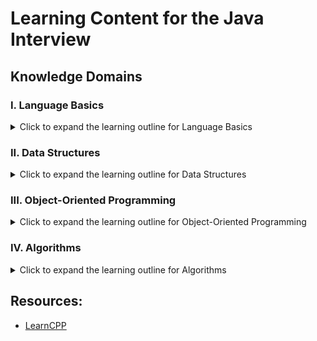 # Learning Content for the Java Interview

## Knowledge Domains

### I. Language Basics

<details>
<summary>Click to expand the learning outline for Language Basics</summary>
<table>
 <tr>
  <td style="font-weight: bold; font-size: medium">Knowledge Domain</td>
  <td style="font-weight: bold; font-size: medium">Topic</td>
  <td style="font-weight: bold; font-size: medium">Sub Topics</td>
 </tr>
 <tr>
  <td rowspan=40>I. Language Basics</td>
  <td>1. C++ Evolution</td>
  <td>&nbsp;</td>
 </tr>
 <tr>
  <td>2. Compilation</td>
  <td>&nbsp;</td>
 </tr>
 <tr>
  <td>3. Running C++ Code</td>
  <td> </td>
 </tr>
 <tr>
  <td rowspan=6>4. Variables</td>
  <td>1. Declaration and Initialization</td>
 </tr>
 <tr>
  <td>2. Memory Location and Lifecycle</td>
 </tr>
 <tr>
  <td>3. Primitive Types</td>
 </tr>
 <tr>
  <td>4. Non-Primitive Types</td>
 </tr>
 <tr>
  <td>5. Casting</td>
 </tr>
 <tr>
  <td>6. Const Variables</td>
 </tr>
 <tr>
  <td rowspan=4>5. Methods</td>
  <td>1. Signature</td>
 </tr>
 <tr>
  <td>2. Static Method</td>
 </tr>
 <tr>
  <td>3. Instance Method</td>
 </tr>
 <tr>
  <td>4. Pass by Value or Pass by Reference</td>
 </tr>
 <tr>
  <td>5. OperatorPrecedence</td>
    <td></td>
 </tr>
 <tr>
  <td>6. Math Operations</td>
    <td></td>
 </tr>
 <tr>
  <td>7. String Manipulation</td>
    <td></td>
 </tr>
 <tr>
  <td rowspan=2>8. Conditionals</td>
  <td>1. If Statement</td>
 </tr>
 <tr>
  <td>2. Switch Statement</td>
 </tr>
 <tr>
  <td rowspan=4>9. Loops</td>
  <td>1. For Loop</td>
 </tr>
 <tr>
  <td>2. While Loop</td>
 </tr>
 <tr>
  <td>3. Do-While Loop</td>
 </tr>
 <tr>
  <td>4. Recursion</td>
 </tr>
 <tr>
  <td rowspan=3>10. I/O Streams</td>
  <td>1. Standard Input</td>
 </tr>
 <tr>
  <td>2. Standard Output</td>
 </tr>
 <tr>
  <td>3. Standard Error</td>
 </tr>
 <tr>
  <td>11. Exceptions</td>
  <td></td>
 </tr>
 <tr>
  <td rowspan=5>12. Multi-Threading (Basic)</td>
  <td>1. Process</td>
 </tr>
 <tr>
  <td>2. Thread</td>
 </tr>
 <tr>
  <td>3. Fork / Join</td>
 </tr>
 <tr>
  <td>4. Mutex</td>
 </tr>
 <tr>
  <td>5. Race Condition</td>
 </tr>
 <tr>
  <td>13. Template</td>
    <td></td>
 </tr>
 <tr>
  <td>14. Differences between C++ and Java</td>
    <td></td>
 </tr>
 <tr>
  <td>15. STL</td>
    <td></td>
 </tr>
 <tr>
  <td>16. Namespaces</td>
    <td></td>
 </tr>
</table>
</details>

### II. Data Structures

<details>
<summary>Click to expand the learning outline for Data Structures</summary>

<table>
 <tr>
  <td style="font-weight: bold; font-size: medium">Knowledge Domain</td>
  <td style="font-weight: bold; font-size: medium">Topic</td>
  <td style="font-weight: bold; font-size: medium">Sub Topics</td>
 </tr>
 <tr>
  <td rowspan=25>II. Data Structures</td>
  <td rowspan=2>1. Array</td>
  <td>1. std::vector</td>
 </tr>
 <tr>
  <td>2. std::array</td>
 </tr>
 <tr>
  <td>2. List</td>
  <td>1. std::list</td>
 </tr>
 <tr>
  <td>3. Set</td>
  <td>1. std::set</td>
 </tr>
 <tr>
  <td></td>
  <td>2. std::unordered_set</td>
 </tr>
 <tr>
  <td></td>
  <td>3. std::multiset</td>
 </tr>
 <tr>
  <td></td>
  <td>4. std::unordered_multiset</td>
 </tr>
 <tr>
  <td>4. Map</td>
  <td>1. std::map</td>
 </tr>
 <tr>
  <td></td>
  <td>2. std::unordered_map</td>
 </tr>
 <tr>
  <td></td>
  <td>3. std::multimap</td>
 </tr>
 <tr>
  <td></td>
  <td>4. std::unordered_multimap</td>
 </tr>
 <tr>
  <td>5. Stack</td>
  <td>1. std::stack</td>
 </tr>
 <tr>
  <td>6. Queue</td>
  <td>1. std::queue</td>
 </tr>
 <tr>
  <td></td>
  <td>2. std::priority_queue</td>
 </tr>
 <tr>
  <td></td>
  <td>3. std::deque</td>
 </tr>
 <tr>
  <td>7. Tree</td>
  <td>1. Binary Tree</td>
 </tr>
 <tr>
  <td></td>
  <td>2. BST</td>
 </tr>
 <tr>
  <td>8. Graphs</td>
  <td>1. Directed</td>
 </tr>
 <tr>
  <td></td>
  <td>2. Undirected</td>
 </tr>
 <tr>
  <td></td>
  <td>3. Acyclic Graph</td>
 </tr>
 <tr>
  <td></td>
  <td>4. DAG</td>
 </tr>
 <tr>
  <td>9. Manipulating Data Structures</td>
  <td>1. Iterators</td>
 </tr>
 <tr>
  <td></td>
  <td>2. Function Objects (&#60;functional&#62;)</td>
 </tr>
 <tr>
  <td></td>
  <td>3. Lambda Expressions</td>
 </tr>
 <tr>
  <td></td>
  <td>4. STL Algorithms (&#60;algorithm&#62;)</td>
 </tr>
</table>

</details>

### III. Object-Oriented Programming

<details>
<summary>Click to expand the learning outline for Object-Oriented Programming</summary>

<table>
 <tr>
  <td style="font-weight: bold; font-size: medium">Knowledge Domain</td>
  <td style="font-weight: bold; font-size: medium">Topic</td>
  <td style="font-weight: bold; font-size: medium">Sub Topics</td>
 </tr>
 <tr>
  <td rowspan=48>III. OOP</td>
  <td rowspan=18>1. Classes and Objects</td>
  <td>1. What are Classes and Objects/Structs?</td>
 </tr>
 <tr>
  <td>2. Instantiation and the life cycle of an object</td>
 </tr>
 <tr>
  <td>3. Declaring and Implementing a Class</td>
 </tr>
 <tr>
  <td>4. Access Modifiers</td>
 </tr>
 <tr>
  <td>5. Data Member</td>
 </tr>
 <tr>
  <td>6. Method</td>
 </tr>
 <tr>
  <td>7. Types of Constructors</td>
 </tr>
 <tr>
  <td>8. Nested Class</td>
 </tr>
 <tr>
  <td>9. Destructors</td>
 </tr>
 <tr>
  <td>10. Accessors</td>
 </tr>
 <tr>
  <td>11. Static Variable</td>
 </tr>
 <tr>
  <td>12. Static Method</td>
 </tr>
 <tr>
  <td>13. Const Variable</td>
 </tr>
 <tr>
  <td>14. Const Method</td>
 </tr>
 <tr>
  <td>15. Friend keyword</td>
 </tr>
 <tr>
  <td>16. Enum and Enum Classes</td>
 </tr>
 <tr>
  <td>17. Splitting between header and source files</td>
 </tr>
 <tr>
  <td>18. The Rule of Three</td>
 </tr>
 <tr>
  <td rowspan=6>2. Pointers</td>
  <td>1. What are Pointers?</td>
 </tr>
 <tr>
  <td>2. Stack Memory Allocation</td>
 </tr>
 <tr>
  <td>3. Heap Memory Allocation</td>
 </tr>
 <tr>
  <td>4. References vs. Pointers as method parameters</td>
 </tr>
 <tr>
  <td>5. Pointer Arithmetic</td>
 </tr>
 <tr>
  <td>6. Smart Pointers</td>
 </tr>
 <tr>
  <td rowspan=5>3. Inheritance</td>
  <td>1. What is Inheritance?</td>
 </tr>
 <tr>
  <td>2. Modes of Inheritance</td>
 </tr>
 <tr>
  <td>3. Types of Inheritance</td>
 </tr>
 <tr>
  <td>4. Advantages of Inheritance</td>
 </tr>
 <tr>
  <td>5. Types of Casting</td>
 </tr>
 <tr>
  <td rowspan=10>4. Polymorphism</td>
  <td>1. What is Polymorphism?</td>
 </tr>
 <tr>
  <td>2. Method Overriding</td>
 </tr>
 <tr>
  <td>3. Virtual Methods and Pure Virtual Methods</td>
 </tr>
 <tr>
  <td>4. Abstract classes</td>
 </tr>
 <tr>
  <td>5. Abstraction</td>
 </tr>
 <tr>
  <td>6. Method Overloading</td>
 </tr>
 <tr>
  <td>7. Static vs. Dynamic Polymorphism</td>
 </tr>
 <tr>
  <td>8. Virtual Destructors</td>
 </tr>
 <tr>
  <td>9. Virtual Table</td>
 </tr>
 <tr>
  <td>10. The Diamond Problem</td>
 </tr>
 <tr>
  <td rowspan=2>5. Operator Overloading</td>
  <td>1. What is Operator Overloading?</td>
 </tr>
 <tr>
  <td>2. When is it used?</td>
 </tr>
 <tr>
  <td rowspan=7>6. Further OOP Principles</td>
  <td>1. Composition</td>
 </tr>
 <tr>
  <td>2. Composition vs. Inheritance: Advantages and Disadvantages</td>
 </tr>
 <tr>
  <td>3. Association</td>
 </tr>
 <tr>
  <td>4. Aggregation</td>
 </tr>
 <tr>
  <td>5. Encapsulation</td>
 </tr>
 <tr>
  <td>6. Single Responsibility Principle</td>
 </tr>
 <tr>
  <td>7. Open/Closed Principle</td>
 </tr>
</table>
</details>

### IV. Algorithms

<details>
<summary>Click to expand the learning outline for Algorithms</summary>

<table>
 <tr>
  <td style="font-weight: bold; font-size: medium">Knowledge Domain</td>
  <td style="font-weight: bold; font-size: medium">Topic</td>
  <td style="font-weight: bold; font-size: medium">Sub Topics</td>
 </tr>
 <tr>
  <td rowspan=29>IV. Algorithms</td>
  <td>1. Time Complexity</td>
 </tr>
 <tr>
  <td>2. Space Complexity</td>
 </tr>
 <tr>
  <td rowspan=12>3. Techniques</td>
  <td>1. Brute Force Algorithms</td>
 </tr>
 <tr>
  <td>2. Greedy Algorithms</td>
 </tr>
 <tr>
  <td>3. Divide and Conquer Algorithms</td>
 </tr>
 <tr>
  <td>4. Two Pointers Technique</td>
 </tr>
 <tr>
  <td>5. Fast and Slow Pointers Technique</td>
 </tr>
 <tr>
  <td>6. Merge Intervals Technique</td>
 </tr>
 <tr>
  <td>7. Sliding Window Technique</td>
 </tr>
 <tr>
  <td>8. Cyclic Sort Technique</td>
 </tr>
 <tr>
  <td>9. Subsets Technique</td>
 </tr>
 <tr>
  <td>10. Topological Sort</td>
 </tr>
 <tr>
  <td>11. Top K Elements Technique</td>
 </tr>
 <tr>
  <td>12. Min Heaps and Max Heaps Technique</td>
 </tr>
 <tr>
  <td rowspan=7>4. Sorting</td>
  <td>1. Selection Sort</td>
 </tr>
 <tr>
  <td>2. Bubble Sort</td>
 </tr>
 <tr>
  <td>3. Insertion Sort</td>
 </tr>
 <tr>
  <td>4. Merge Sort</td>
 </tr>
 <tr>
  <td>5. Quick Sort</td>
 </tr>
 <tr>
  <td>6. Heap Sort</td>
 </tr>
 <tr>
  <td>7. Bucket Sort</td>
 </tr>
 <tr>
  <td rowspan=4>5. Searching</td>
  <td>1. Tree Traversal Algorithms (Pre-order, In-Order, Post-Order)</td>
 </tr>
 <tr>
  <td>2. Graph Traversal Algorithms (BFS, DFS)</td>
 </tr>
 <tr>
  <td>3. Linear Search</td>
 </tr>
 <tr>
  <td>4. Binary Search</td>
 </tr>
 <tr>
  <td rowspan=4>6. Recursion</td>
  <td>1. Iterative vs. Recursive Approach</td>
 </tr>
 <tr>
  <td>2. Memory Utilization of a Recursive Approach</td>
 </tr>
 <tr>
  <td>3. Maintaining Intermediate Results while Using Recursion</td>
 </tr>
 <tr>
  <td>4. Constructing the Recursive Calls and Determining the Base Case</td>
 </tr>
</table>
</details>

## Resources:

- [LearnCPP](https://www.learncpp.com/)